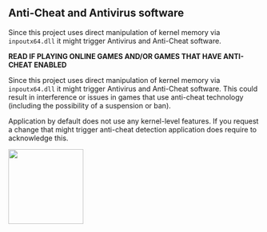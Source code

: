 ﻿## Anti-Cheat and Antivirus software

Since this project uses direct manipulation of kernel memory via `inpoutx64.dll`
it might trigger Antivirus and Anti-Cheat software.

**READ IF PLAYING ONLINE GAMES AND/OR GAMES THAT HAVE ANTI-CHEAT ENABLED**

Since this project uses direct manipulation of kernel memory via `inpoutx64.dll`
it might trigger Antivirus and Anti-Cheat software. This could result in interference
or issues in games that use anti-cheat technology (including the possibility of a suspension or ban).

Application by default does not use any kernel-level features. If you request a change
that might trigger anti-cheat detection application does require to acknowledge this.

<img src="images/anti_cheat_protection.png" height="150"/>
